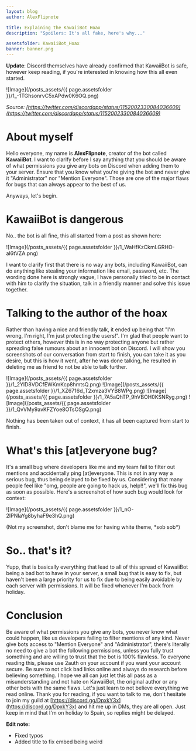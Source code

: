 ```yaml
---
layout: blog
author: AlexFlipnote

title: Explaining the KawaiiBot Hoax
description: "Spoilers: It's all fake, here's why..."

assetsfolder: KawaiiBot_Hoax
banner: banner.png
---
```

**Update**: Discord themselves have already confirmed that KawaiiBot is safe, however keep reading, if you're interested in knowing how this all even started.

![Image](/posts_assets/{{ page.assetsfolder }}/1_-1TGhsonrvC5xAPdw0K6OQ.png)

*Source: [https://twitter.com/discordapp/status/1152002330084036609](https://twitter.com/discordapp/status/1152002330084036609)*

# About myself
Hello everyone, my name is **AlexFlipnote**, creator of the bot called **KawaiiBot**. I want to clarify before I say anything that you should be aware of what permissions you give any bots on Discord when adding them to your server. Ensure that you know what you're giving the bot and never give it "Administrator" nor "Mention Everyone". Those are one of the major flaws for bugs that can always appear to the best of us.

Anyways, let's begin.

# KawaiiBot is dangerous
No.. the bot is all fine, this all started from a post as shown here:

![Image](/posts_assets/{{ page.assetsfolder }}/1_WaHfKzCkmLGRHO-al6tVZA.png)

I want to clarify first that there is no way any bots, including KawaiiBot, can do anything like stealing your information like email, password, etc. The wording done here is strongly vague, I have personally tried to be in contact with him to clarify the situation, talk in a friendly manner and solve this issue together.

# Talking to the author of the hoax
Rather than having a nice and friendly talk, it ended up being that "I'm wrong, I'm right, I'm just protecting the users!". I'm glad that people want to protect others, however this is in no way protecting anyone but rather spreading false rumours about an innocent bot on Discord. I will show you screenshots of our conversation from start to finish, you can take it as you desire, but this is how it went, after he was done talking, he resulted in deleting me as friend to not be able to talk further.

![Image](/posts_assets/{{ page.assetsfolder }}/1_2YlD8VDCfEWKmKcp8hmtsQ.png)
![Image](/posts_assets/{{ page.assetsfolder }}/1_XZ6716d_T2xmza3VYB8WPg.png)
![Image](/posts_assets/{{ page.assetsfolder }}/1_7A5aQhTP_9hVBOH0KSNRyg.png)
![Image](/posts_assets/{{ page.assetsfolder }}/1_QvVMy9avKFZYoe8OTsOSgQ.png)

Nothing has been taken out of context, it has all been captured from start to finish.

# What's this [at]everyone bug?
It's a small bug where developers like me and my team fail to filter out mentions and accidentally ping [at]everyone. This is not in any way a serious bug, thus being delayed to be fixed by us. Considering that many people feel like "omg, people are going to hack us, help!!", we'll fix this bug as soon as possible. Here's a screenshot of how such bug would look for context:

![Image](/posts_assets/{{ page.assetsfolder }}/1_nO-2IPNlaYg8byhaF9e3hQ.png)

(Not my screenshot, don't blame me for having white theme, \*sob sob\*)

# So.. that's it?
Yupp, that is basically everything that lead to all of this spread of KawaiiBot being a bad bot to have in your server, a small bug that is easy to fix, but haven't been a large priority for us to fix due to being easily avoidable by each server with permissions. It will be fixed whenever I'm back from holiday.

# Conclusion
Be aware of what permissions you give any bots, you never know what could happen, like us developers failing to filter mentions of any kind. Never give bots access to "Mention Everyone" and "Administrator", there's literally no need to give a bot the following permissions, unless you fully trust something and are willing to trust that the bot is 100% flawless.
To everyone reading this, please use 2auth on your account if you want your account secure. Be sure to not click bad links online and always do research before believing something. I hope we all can just let this all pass as a misunderstanding and not hate on KawaiiBot, the original author or any other bots with the same flaws. Let's just learn to not believe everything we read online.
Thank you for reading, if you want to talk to me, don't hesitate to join my guild at [https://discord.gg/DpxkY3x](https://discord.gg/DpxkY3x) and hit me up in DMs, they are all open. Just keep in mind that I'm on holiday to Spain, so replies might be delayed.

**Edit note:**
- Fixed typos
- Added title to fix embed being weird
